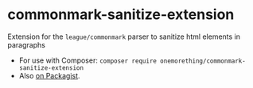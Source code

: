 # commonmark-sanitize-extension
Extension for the `league/commonmark` parser to sanitize html elements in paragraphs

- For use with Composer: ```composer require onemorething/commonmark-sanitize-extension```
- Also [on Packagist](https://packagist.org/packages/onemorething/commonmark-sanitize-extension).
